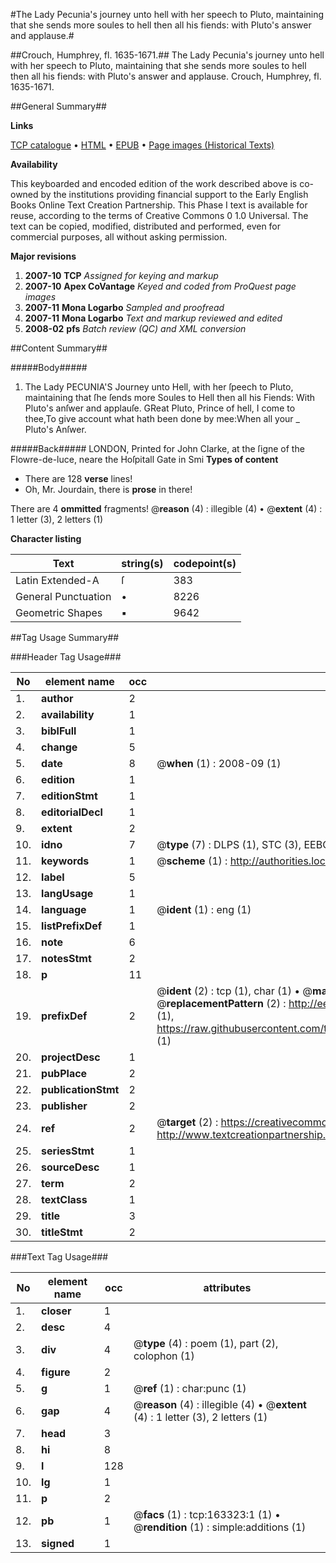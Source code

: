 #The Lady Pecunia's journey unto hell with her speech to Pluto, maintaining that she sends more soules to hell then all his fiends: with Pluto's answer and applause.#

##Crouch, Humphrey, fl. 1635-1671.##
The Lady Pecunia's journey unto hell with her speech to Pluto, maintaining that she sends more soules to hell then all his fiends: with Pluto's answer and applause.
Crouch, Humphrey, fl. 1635-1671.

##General Summary##

**Links**

[TCP catalogue](http://www.ota.ox.ac.uk/tcp/)  • 
[HTML](http://tei.it.ox.ac.uk/tcp/Texts-HTML/free/A81/A81066.html)  • 
[EPUB](http://tei.it.ox.ac.uk/tcp/Texts-EPUB/free/A81/A81066.epub) • 
[Page images (Historical Texts)](https://data.historicaltexts.jisc.ac.uk/view?pubId=eebo-99870484e&pageId=eebo-99870484e-163323-1)

**Availability**

This keyboarded and encoded edition of the
	       work described above is co-owned by the institutions
	       providing financial support to the Early English Books
	       Online Text Creation Partnership. This Phase I text is
	       available for reuse, according to the terms of Creative
	       Commons 0 1.0 Universal. The text can be copied,
	       modified, distributed and performed, even for
	       commercial purposes, all without asking permission.

**Major revisions**

1. __2007-10__ __TCP__ *Assigned for keying and markup*
1. __2007-10__ __Apex CoVantage__ *Keyed and coded from ProQuest page images*
1. __2007-11__ __Mona Logarbo__ *Sampled and proofread*
1. __2007-11__ __Mona Logarbo__ *Text and markup reviewed and edited*
1. __2008-02__ __pfs__ *Batch review (QC) and XML conversion*

##Content Summary##

#####Body#####

1. The Lady PECUNIA'S Journey unto Hell, with her ſpeech to Pluto, maintaining that ſhe ſends more Soules to Hell then all his Fiends: With Pluto's anſwer and applauſe.
GReat Pluto, Prince of hell, I come to thee,To give account what hath been done by mee:When all your
    _ Pluto's Anſwer.

#####Back#####
LONDON, Printed for John Clarke, at the ſigne of the Flowre-de-luce, neare the Hoſpitall Gate in Smi
**Types of content**

  * There are 128 **verse** lines!
  * Oh, Mr. Jourdain, there is **prose** in there!

There are 4 **ommitted** fragments! 
 @__reason__ (4) : illegible (4)  •  @__extent__ (4) : 1 letter (3), 2 letters (1)

**Character listing**


|Text|string(s)|codepoint(s)|
|---|---|---|
|Latin Extended-A|ſ|383|
|General Punctuation|•|8226|
|Geometric Shapes|▪|9642|

##Tag Usage Summary##

###Header Tag Usage###

|No|element name|occ|attributes|
|---|---|---|---|
|1.|__author__|2||
|2.|__availability__|1||
|3.|__biblFull__|1||
|4.|__change__|5||
|5.|__date__|8| @__when__ (1) : 2008-09 (1)|
|6.|__edition__|1||
|7.|__editionStmt__|1||
|8.|__editorialDecl__|1||
|9.|__extent__|2||
|10.|__idno__|7| @__type__ (7) : DLPS (1), STC (3), EEBO-CITATION (1), PROQUEST (1), VID (1)|
|11.|__keywords__|1| @__scheme__ (1) : http://authorities.loc.gov/ (1)|
|12.|__label__|5||
|13.|__langUsage__|1||
|14.|__language__|1| @__ident__ (1) : eng (1)|
|15.|__listPrefixDef__|1||
|16.|__note__|6||
|17.|__notesStmt__|2||
|18.|__p__|11||
|19.|__prefixDef__|2| @__ident__ (2) : tcp (1), char (1)  •  @__matchPattern__ (2) : ([0-9\-]+):([0-9IVX]+) (1), (.+) (1)  •  @__replacementPattern__ (2) : http://eebo.chadwyck.com/downloadtiff?vid=$1&page=$2 (1), https://raw.githubusercontent.com/textcreationpartnership/Texts/master/tcpchars.xml#$1 (1)|
|20.|__projectDesc__|1||
|21.|__pubPlace__|2||
|22.|__publicationStmt__|2||
|23.|__publisher__|2||
|24.|__ref__|2| @__target__ (2) : https://creativecommons.org/publicdomain/zero/1.0/ (1), http://www.textcreationpartnership.org/docs/. (1)|
|25.|__seriesStmt__|1||
|26.|__sourceDesc__|1||
|27.|__term__|2||
|28.|__textClass__|1||
|29.|__title__|3||
|30.|__titleStmt__|2||


###Text Tag Usage###

|No|element name|occ|attributes|
|---|---|---|---|
|1.|__closer__|1||
|2.|__desc__|4||
|3.|__div__|4| @__type__ (4) : poem (1), part (2), colophon (1)|
|4.|__figure__|2||
|5.|__g__|1| @__ref__ (1) : char:punc (1)|
|6.|__gap__|4| @__reason__ (4) : illegible (4)  •  @__extent__ (4) : 1 letter (3), 2 letters (1)|
|7.|__head__|3||
|8.|__hi__|8||
|9.|__l__|128||
|10.|__lg__|1||
|11.|__p__|2||
|12.|__pb__|1| @__facs__ (1) : tcp:163323:1 (1)  •  @__rendition__ (1) : simple:additions (1)|
|13.|__signed__|1||
